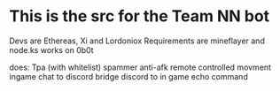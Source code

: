 # This is the src for the Team NN bot 
Devs are Ethereas, Xi and Lordoniox
Requirements are mineflayer and node.ks
works on 0b0t

does: 
Tpa (with whitelist)
spammer
anti-afk
remote controlled movment
ingame chat to discord bridge
discord to in game echo command 



